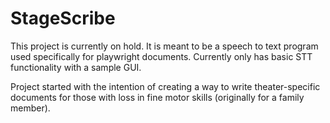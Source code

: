 # StageScribe

This project is currently on hold. It is meant to be a speech to text program used specifically for playwright documents. Currently only has basic STT functionality with a sample GUI.

Project started with the intention of creating a way to write theater-specific documents for those with loss in fine motor skills (originally for a family member).
